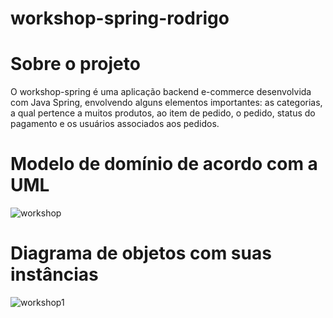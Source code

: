 # workshop-spring-rodrigo

# Sobre o projeto

O workshop-spring é uma aplicação backend e-commerce desenvolvida com Java Spring, envolvendo alguns elementos importantes: as 
categorias, a qual pertence a muitos produtos, ao item de pedido, o pedido, status do pagamento e os usuários associados aos pedidos.

# Modelo de domínio de acordo com a UML

![workshop](https://github.com/rodrock95/workshop-spring-rodrigo/assets/79290866/40948ddb-a464-4a3b-9884-6f76b2facbe1)

# Diagrama de objetos com suas instâncias

![workshop1](https://github.com/rodrock95/workshop-spring-rodrigo/assets/79290866/07b006f3-8cea-4e3d-8116-e3acf36be2eb)


